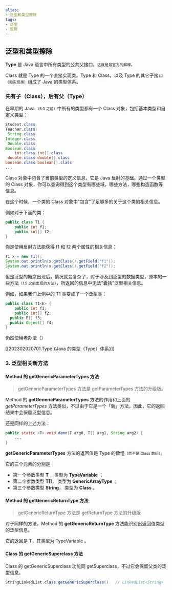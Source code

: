 ```yaml
---
alias: 
- 泛型和类型擦除
tags: 
- 泛型 
- 反射
---
```


## 泛型和类型擦除

**Type** 是 Java 语言中所有类型的公共父接口。<small>这就是最官方的解释。</small>

Class 就是 Type 的一个直接实现类。Type 和 Class，以及 Type 的其它子接口<small>（和实现类）</small>组成了 Java 的类型体系。

### 先有子（Class），后有父（Type）

在早期的 Java <small>（5.0 之前）</small>中所有的类型都有一个 Class 对象，包括基本类型和自定义类型：

```java
Student.class
Teacher.class
 String.class
Integer.class
 Double.class
Boolean.class
    int.class int[].class
 double.class double[].class
boolean.class boolean[].class
...
```

Class 对象中包含了当前类型的定义信息，它是 Java 反射的基础。通过一个类型的 Class 对象，你可以查询得到这个类型有哪些域，哪些方法，哪些构造函数等信息。

在这个时候，一个类的 Class 对象中"包含"了足够多的关于这个类的相关信息。

例如对于下面的类：

```java
public class T1 {  
    public int f1;  
    public int[] f2;
}
```

你是使用反射方法能获得 f1 和 f2 两个属性的相关信息：

```java
T1 x = new T1();  
System.out.println(x.getClass().getField("f1"));  
System.out.println(x.getClass().getField("f2"));
```

但是泛型的概念出现后，情况就变复杂了，对于涉及到泛型的数据类型，原本的一些方法<small>（1.5 之前出现的方法）</small>，所返回的信息中无法"囊括"泛型相关信息。

例如，如果我们上例中的 T1 类变成了一个泛型类：

```java
public class T1<E> {  
    public int f1;  
    public int[] f2;  
  public E[] f3;  
  public Object[] f4;
}
```

仍然使用老办法（）

[[202302020701.Type|《Java 的类型（Type）体系》]]

### 3. 泛型相关新方法

#### Method 的 getGenericParameterTypes 方法

> getGenericParameterTypes 方法是 getParameterTypes 方法的升级版。

Method 的 **getGenericParameterTypes** 方法的作用和上面的 *getParameterTypes* 方法类似，不过由于它是一个「新」方法，因此，它的返回结果中会保留泛型信息。

还是同样的上述方法：

```java
public static <T> void demo(T arg0, T[] arg1, String arg2) {
    ...
}
```

**getGenericParameterTypes** 方法的返回值是 Type 的数组<small>（而不是 Class 数组）</small>。

它的三个元素的分别是

- 第一个参数类型 **T** ，类型为 **TypeVariable** ；
- 第二个参数类型 **T[]**， 类型为 **GenericArrayType** ；
- 第三个参数类型 **String**， 类型为 **Class** 。



#### Method 的 getGenericReturnType 方法

> getGenericReturnType 方法是 getReturnType 方法的升级版

对于同样的方法，Method 的 **getGenericReturnType** 方法能识别出返回值类型的泛型信息。

它的返回是 T，其类型为 TypeVariable 。

#### Class 的 getGenericSuperclass 方法

Class 的 getGenericSuperclass 功能同 getSuperclass，不过它会保留父类的泛型信息。

```java
StringLinkedList.class.getGenericSuperclass()   // LinkedList<String>
```


